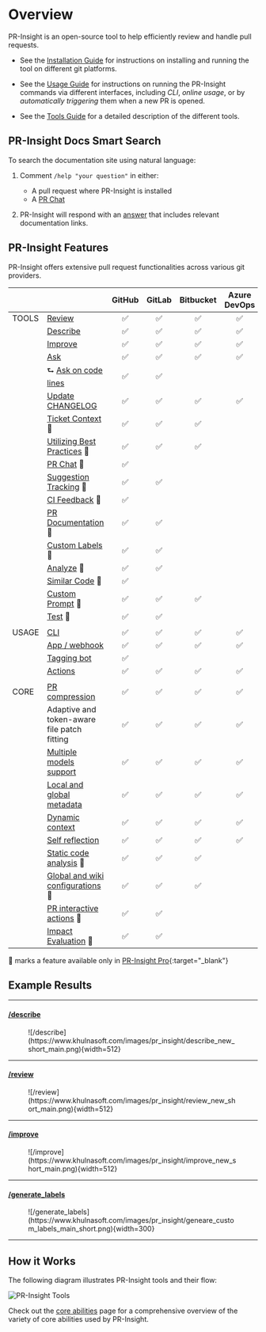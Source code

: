# Overview

PR-Insight is an open-source tool to help efficiently review and handle pull requests.

- See the [Installation Guide](./installation/index.md) for instructions on installing and running the tool on different git platforms.

- See the [Usage Guide](./usage-guide/index.md) for instructions on running the PR-Insight commands via different interfaces, including _CLI_, _online usage_, or by _automatically triggering_ them when a new PR is opened.

- See the [Tools Guide](./tools/index.md) for a detailed description of the different tools.


## PR-Insight Docs Smart Search

To search the documentation site using natural language:

1) Comment `/help "your question"` in either:

   - A pull request where PR-Insight is installed
   - A [PR Chat](https://pr-insight-docs.khulnasoft.com/chrome-extension/features/#pr-chat)

2) PR-Insight will respond with an [answer](https://github.com/KhulnaSoft/pr-insight/pull/1241#issuecomment-2365259334) that includes relevant documentation links.


## PR-Insight Features

PR-Insight offers extensive pull request functionalities across various git providers.

|       |                                                                                                         | GitHub             | GitLab             | Bitbucket          | Azure DevOps |
|-------|---------------------------------------------------------------------------------------------------------|:--------------------:|:--------------------:|:--------------------:|:------------:|
| TOOLS | [Review](https://pr-insight-docs.khulnasoft.com/tools/review/)                                                                                                  | ✅ | ✅ | ✅ |      ✅       |
|       | [Describe](https://pr-insight-docs.khulnasoft.com/tools/describe/)                                                                                                | ✅ | ✅ | ✅ |      ✅       |
|       | [Improve](https://pr-insight-docs.khulnasoft.com/tools/improve/)                                                                                                 | ✅ | ✅ | ✅ |      ✅       |
|       | [Ask](https://pr-insight-docs.khulnasoft.com/tools/ask/)                                                                                                     | ✅ | ✅ | ✅ |      ✅       |
|       | ⮑ [Ask on code lines](https://pr-insight-docs.khulnasoft.com/tools/ask#ask-lines)                              | ✅ | ✅ |                    |              |
|       | [Update CHANGELOG](https://pr-insight-docs.khulnasoft.com/tools/update_changelog/)                                                                                     | ✅ | ✅ | ✅ |      ✅       |
|       | [Ticket Context](https://pr-insight-docs.khulnasoft.com/core-abilities/fetching_ticket_context/) 💎  | ✅ | ✅ |  ✅                  |   |
|       | [Utilizing Best Practices](https://pr-insight-docs.khulnasoft.com/tools/improve/#best-practices) 💎  | ✅ | ✅ |  ✅                  |   |
|       | [PR Chat](https://pr-insight-docs.khulnasoft.com/chrome-extension/features/#pr-chat) 💎  | ✅ |  |                    |   |
|       | [Suggestion Tracking](https://pr-insight-docs.khulnasoft.com/tools/improve/#suggestion-tracking) 💎  | ✅ | ✅ |                    |   |
|       | [CI Feedback](https://pr-insight-docs.khulnasoft.com/tools/ci_feedback/) 💎                                    | ✅ |                    |                    |              |
|       | [PR Documentation](https://pr-insight-docs.khulnasoft.com/tools/documentation/) 💎                         | ✅ | ✅ |                   |              |
|       | [Custom Labels](https://pr-insight-docs.khulnasoft.com/tools/custom_labels/) 💎                                | ✅ | ✅ |                    |              |
|       | [Analyze](https://pr-insight-docs.khulnasoft.com/tools/analyze/) 💎                                            | ✅ | ✅ |                    |              |
|       | [Similar Code](https://pr-insight-docs.khulnasoft.com/tools/similar_code/) 💎                                  | ✅ |                    |                    |              |
|       | [Custom Prompt](https://pr-insight-docs.khulnasoft.com/tools/custom_prompt/) 💎                                | ✅ | ✅ | ✅ |              |
|       | [Test](https://pr-insight-docs.khulnasoft.com/tools/test/) 💎                                                  | ✅ | ✅ |                    |              |
|       |                                                                                                         |                    |                    |                    |              |
| USAGE | [CLI](https://pr-insight-docs.khulnasoft.com/usage-guide/automations_and_usage/#local-repo-cli)                                                                                                     | ✅ | ✅ | ✅ |      ✅       |
|       | [App / webhook](https://pr-insight-docs.khulnasoft.com/usage-guide/automations_and_usage/#github-app)                                                                                           | ✅ | ✅ | ✅ |      ✅       |
|       | [Tagging bot](https://github.com/KhulnaSoft/pr-insight#try-it-now)                                                                                             | ✅ |                    |                    |              |
|       | [Actions](https://pr-insight-docs.khulnasoft.com/installation/github/#run-as-a-github-action)                                                                                                 | ✅ |✅| ✅ |✅|
|       |                                                                                                         |                    |                    |                    |              |
| CORE  | [PR compression](https://pr-insight-docs.khulnasoft.com/core-abilities/compression_strategy/)                                                                  | ✅ | ✅ | ✅ |      ✅       |
|       | Adaptive and token-aware file patch fitting                                                             | ✅ | ✅ | ✅ |      ✅       |
|       | [Multiple models support](https://pr-insight-docs.khulnasoft.com/usage-guide/changing_a_model/)                                                                                 | ✅ | ✅ | ✅ |      ✅       |
|       | [Local and global metadata](https://pr-insight-docs.khulnasoft.com/core-abilities/metadata/)          | ✅ | ✅ | ✅ | ✅             |
|       | [Dynamic context](https://pr-insight-docs.khulnasoft.com/core-abilities/dynamic_context/)          | ✅ | ✅ | ✅ | ✅             |
|       | [Self reflection](https://pr-insight-docs.khulnasoft.com/core-abilities/self_reflection/)          | ✅ | ✅ | ✅ | ✅             |
|       | [Static code analysis](https://pr-insight-docs.khulnasoft.com/core-abilities/static_code_analysis/) 💎         | ✅ | ✅ | ✅ |              |
|       | [Global and wiki configurations](https://pr-insight-docs.khulnasoft.com/usage-guide/configuration_options/) 💎 | ✅ | ✅ | ✅ |              |
|       | [PR interactive actions](https://www.khulnasoft.com/images/pr_insight/pr-actions.mp4) 💎                       | ✅ |        ✅           |                    |              |
|       | [Impact Evaluation](https://pr-insight-docs.khulnasoft.com/core-abilities/impact_evaluation/) 💎  | ✅ | ✅ |                    |   |

💎 marks a feature available only in [PR-Insight Pro](https://www.khulnasoft.com/pricing/){:target="_blank"}


## Example Results
<hr>

#### [/describe](https://github.com/KhulnaSoft/pr-insight/pull/530)
<figure markdown="1">
![/describe](https://www.khulnasoft.com/images/pr_insight/describe_new_short_main.png){width=512}
</figure>
<hr>

#### [/review](https://github.com/KhulnaSoft/pr-insight/pull/732#issuecomment-1975099151)
<figure markdown="1">
![/review](https://www.khulnasoft.com/images/pr_insight/review_new_short_main.png){width=512}
</figure>
<hr>

#### [/improve](https://github.com/KhulnaSoft/pr-insight/pull/732#issuecomment-1975099159)
<figure markdown="1">
![/improve](https://www.khulnasoft.com/images/pr_insight/improve_new_short_main.png){width=512}
</figure>
<hr>

#### [/generate_labels](https://github.com/KhulnaSoft/pr-insight/pull/530)
<figure markdown="1">
![/generate_labels](https://www.khulnasoft.com/images/pr_insight/geneare_custom_labels_main_short.png){width=300}
</figure>
<hr>

## How it Works

The following diagram illustrates PR-Insight tools and their flow:

![PR-Insight Tools](https://khulnasoft.com/images/pr_insight/diagram-v0.9.png)

Check out the [core abilities](core-abilities/index.md) page for a comprehensive overview of the variety of core abilities used by PR-Insight.
